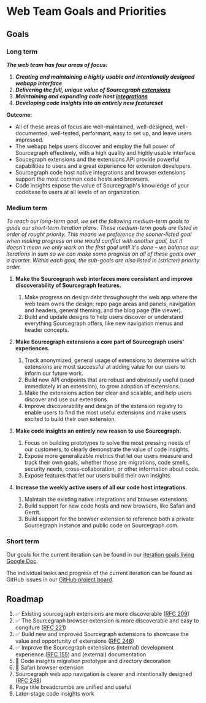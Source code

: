 # Web Team Goals and Priorities 

## Goals

### Long term

**_The web team has four areas of focus:_**

  1. **_Creating and maintaining a highly usable and intentionally designed webapp interface_**
  1. **_Delivering the full, unique value of Sourcegraph [extensions](https://docs.sourcegraph.com/extensions)_**
  1. **_Maintaining and expanding code host [integrations](https://docs.sourcegraph.com/integration)_**
  1. **_Developing code insights into an entirely new featureset_**

**Outcome**: 

* All of these areas of focus are well-maintained, well-designed, well-documented, well-tested, performant, easy to set up, and leave users impressed. 
* The webapp helps users discover and employ the full power of Sourcegraph effectively, with a high quality and highly usable interface. 
* Soucegraph extensions and the extensions API provide powerful capabilities to users and a great experience for extension developers. 
* Sourcegraph code host native integrations and browser extensions support the most common code hosts and browsers. 
* Code insights expose the value of Sourcegraph's knowledge of your codebase to users at all levels of an organization. 

### Medium term

_To reach our long-term goal, we set the following medium-term goals to guide our short-term iteration plans. These medium-term goals are listed in order of rought priority. This means we preference the sooner-listed goal when making progress on one would conflict with another goal, but it doesn't mean we only work on the first goal until it's done – we balance our iterations in sum so we can make some progress on all of these goals over a quarter. Within each goal, the sub-goals are also listed in (stricter) priority order._ 

1. **Make the Sourcegraph web interfaces more consistent and improve discoverability of Sourcegraph features.**
   1. Make progress on design debt throughought the web app where the web team owns the design: repo page areas and panels, navigation and headers, general theming, and the blog page (file viewer). 
   1. Build and update designs to help users discover or understand everything Sourcegraph offers, like new navigation menus and header concepts. 

1. **Make Sourcegraph extensions a core part of Sourcegraph users' experiences.**
   1. Track anonymized, general usage of extensions to determine which extensions are most successful at adding value for our users to inform our future work.
   1. Build new API endpoints that are robust and obviously useful (used immediately in an extension), to grow adoption of extensions. 
   1. Make the extensions action bar clear and scalable, and help users discover and use our extensions. 
   1. Improve discoverability and design of the extension registry to enable users to find the most useful extensions and make users excited to build their own extension. 

1. **Make code insights an entirely new reason to use Sourcegraph.**
   1. Focus on building prototypes to solve the most pressing needs of our customers, to clearly demonstrate the value of code insights. 
   1. Expose more generalizable metrics that let our users measure and track their own goals, whether those are migrations, code smells, security needs, cross-collaboration, or other information about code. 
   1. Expose features that let our users build their own insights. 

1. **Increase the weekly active users of all our code host integrations.**
   1. Maintain the existing native integrations and browser extensions. 
   1. Build support for new code hosts and new browsers, like Safari and Gerrit. 
   1. Build support for the browser extension to reference both a private Sourcegraph instance and public code on Sourcegraph.com. 

### Short term

Our goals for the current iteration can be found in our [iteration goals living Google Doc](https://docs.google.com/document/d/1n9WKjieKmd2YYkNrEsOfdmxRYUrbowLWjq05phLoQ6s/edit).

The individual tasks and progress of the current iteration can be found as GitHub issues in our [GitHub project board](https://github.com/orgs/sourcegraph/projects/45?fullscreen=true).

## Roadmap

1. ✅ Existing sourcegraph extensions are more discoverable ([RFC 209](https://docs.google.com/document/d/1I5BMEGp3QuB81AjSzLCQwq_XJV1sXevlU0lpB4O1pj8/edit#))
1. ✅ The Sourcegraph browser extension is more discoverable and easy to congifure ([RFC 221](https://docs.google.com/document/d/19f4xleYBU1zZZdqMmXlLmFxeR-fwEpOwTOgViOFOnyo/edit))
1. ✅ Build new and improved Sourcegraph extensions to showcase the value and opportunity of extensions ([RFC 246](https://docs.google.com/document/d/1HngEeLNAe7_QzVJr6UPi0Si4ZALqTzb7uonOxUiJP6g/edit))
1. ✅ Improve the Sourcegraph extensions (internal) development experience ([RFC 155](https://docs.google.com/document/d/1ikrUNVe3YVbR-JpegxhjrFdmRkTGzTLcOMkKHnOyjuE/edit)) and (external) documentation
1. 🔄 Code insights migration prototype and directory decoration
1. 🔄 Safari browser extension
1. Sourcegraph web app navigation is clearer and intentionally designed ([RFC 248](https://docs.google.com/document/d/1AEeCuXuYGlu2kU9HfTuh5rMuoL2ASxy-G4LFje_ySFE/edit?usp=drive_web&ouid=110069214620879702746))
1. Page title breadcrumbs are unified and useful 
1. Later-stage code insights work 